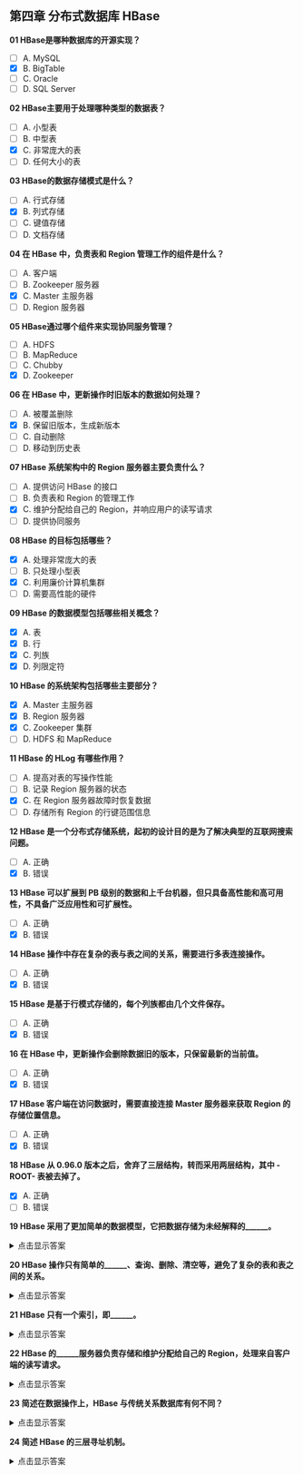 ## 第四章 分布式数据库 HBase

**01 HBase是哪种数据库的开源实现？**  
- [ ] A. MySQL  
- [x] B. BigTable  
- [ ] C. Oracle  
- [ ] D. SQL Server  

**02 HBase主要用于处理哪种类型的数据表？**  
- [ ] A. 小型表  
- [ ] B. 中型表  
- [x] C. 非常庞大的表  
- [ ] D. 任何大小的表  

**03 HBase的数据存储模式是什么？**  
- [ ] A. 行式存储  
- [x] B. 列式存储  
- [ ] C. 键值存储  
- [ ] D. 文档存储  

**04 在 HBase 中，负责表和 Region 管理工作的组件是什么？**  
- [ ] A. 客户端  
- [ ] B. Zookeeper 服务器  
- [x] C. Master 主服务器  
- [ ] D. Region 服务器  

**05 HBase通过哪个组件来实现协同服务管理？**  
- [ ] A. HDFS  
- [ ] B. MapReduce  
- [ ] C. Chubby  
- [x] D. Zookeeper  

**06 在 HBase 中，更新操作时旧版本的数据如何处理？**  
- [ ] A. 被覆盖删除  
- [x] B. 保留旧版本，生成新版本  
- [ ] C. 自动删除  
- [ ] D. 移动到历史表  

**07 HBase 系统架构中的 Region 服务器主要负责什么？**  
- [ ] A. 提供访问 HBase 的接口  
- [ ] B. 负责表和 Region 的管理工作  
- [x] C. 维护分配给自己的 Region，并响应用户的读写请求  
- [ ] D. 提供协同服务  

**08 HBase 的目标包括哪些？**  
- [x] A. 处理非常庞大的表  
- [ ] B. 只处理小型表  
- [x] C. 利用廉价计算机集群  
- [ ] D. 需要高性能的硬件  

**09 HBase 的数据模型包括哪些相关概念？**  
- [x] A. 表  
- [x] B. 行  
- [x] C. 列族  
- [x] D. 列限定符  

**10 HBase 的系统架构包括哪些主要部分？**  
- [x] A. Master 主服务器  
- [x] B. Region 服务器  
- [x] C. Zookeeper 集群  
- [ ] D. HDFS 和 MapReduce  

**11 HBase 的 HLog 有哪些作用？**  
- [ ] A. 提高对表的写操作性能  
- [ ] B. 记录 Region 服务器的状态  
- [x] C. 在 Region 服务器故障时恢复数据  
- [ ] D. 存储所有 Region 的行键范围信息  

**12 HBase 是一个分布式存储系统，起初的设计目的是为了解决典型的互联网搜索问题。**  
- [ ] A. 正确  
- [x] B. 错误  

**13 HBase 可以扩展到 PB 级别的数据和上千台机器，但只具备高性能和高可用性，不具备广泛应用性和可扩展性。**  
- [ ] A. 正确  
- [x] B. 错误  

**14 HBase 操作中存在复杂的表与表之间的关系，需要进行多表连接操作。**  
- [ ] A. 正确  
- [x] B. 错误  

**15 HBase 是基于行模式存储的，每个列族都由几个文件保存。**  
- [ ] A. 正确  
- [x] B. 错误  

**16 在 HBase 中，更新操作会删除数据旧的版本，只保留最新的当前值。**  
- [ ] A. 正确  
- [x] B. 错误  

**17 HBase 客户端在访问数据时，需要直接连接 Master 服务器来获取 Region 的存储位置信息。**  
- [ ] A. 正确  
- [x] B. 错误  

**18 HBase 从 0.96.0 版本之后，舍弃了三层结构，转而采用两层结构，其中 -ROOT- 表被去掉了。**  
- [x] A. 正确  
- [ ] B. 错误  

**19 HBase 采用了更加简单的数据模型，它把数据存储为未经解释的______。**  
<details><summary>点击显示答案</summary>
字节数组
</details>

**20 HBase 操作只有简单的______、查询、删除、清空等，避免了复杂的表和表之间的关系。**  
<details><summary>点击显示答案</summary>
插入
</details>

**21 HBase 只有一个索引，即______。**  
<details><summary>点击显示答案</summary>
行键
</details>

**22 HBase 的______服务器负责存储和维护分配给自己的 Region，处理来自客户端的读写请求。**  
<details><summary>点击显示答案</summary>
RegionServer
</details>

**23 简述在数据操作上，HBase 与传统关系数据库有何不同？**  
<details><summary>点击显示答案</summary>
HBase 是面向列簇的 NoSQL 存储，只支持基于行键的简单增删查改（Put/Get/Scan/Delete），不支持 SQL 查询、JOIN 与多表事务。
</details>

**24 简述 HBase 的三层寻址机制。**  
<details><summary>点击显示答案</summary>
客户端首先访问 –ROOT– 表，获取 .META. 表的 RegionServer 地址；  
再访问 .META. 表，找到目标用户表的 Region 所在的 RegionServer；  
最后直接连接该 RegionServer，读取或写入数据。
</details>
